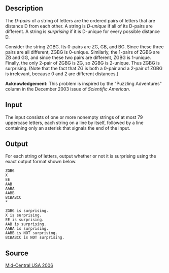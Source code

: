 <h2>Description</h2><p>The <dfn>D-pairs</dfn> of a string of letters are the ordered pairs of letters that are distance D from each other. A string is <dfn>D-unique</dfn> if all of its D-pairs are different. A string is <dfn>surprising</dfn> if it is D-unique for every possible distance D.</p><p>Consider the string ZGBG. Its 0-pairs are ZG, GB, and BG. Since these three pairs are all different, ZGBG is 0-unique. Similarly, the 1-pairs of ZGBG are ZB and GG, and since these two pairs are different, ZGBG is 1-unique. Finally, the only 2-pair of ZGBG is ZG, so ZGBG is 2-unique. Thus ZGBG is surprising. (Note that the fact that ZG is both a 0-pair and a 2-pair of ZGBG is irrelevant, because 0 and 2 are different distances.)</p><p><b>Acknowledgement:</b> This problem is inspired by the "Puzzling Adventures" column in the December 2003 issue of <i>Scientific American</i>.</p><h2>Input</h2><p>The input consists of one or more nonempty strings of at most 79 uppercase letters, each string on a line by itself, followed by a line containing only an asterisk that signals the end of the input.</p><h2>Output</h2><p>For each string of letters, output whether or not it is surprising using the exact output format shown below.</p><pre><code class="language-input1">ZGBG
X
EE
AAB
AABA
AABB
BCBABCC
*</code></pre><pre><code class="language-output1">ZGBG is surprising.
X is surprising.
EE is surprising.
AAB is surprising.
AABA is surprising.
AABB is NOT surprising.
BCBABCC is NOT surprising.</code></pre><h2>Source</h2><a href="searchproblem?field=source&amp;key=Mid-Central+USA+2006">Mid-Central USA 2006</a>